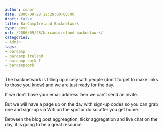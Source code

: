 ```yaml
---
author: conor
date: 2006-09-28 12:28:00+00:00
draft: false
title: BarCampIreland Backnetwork
type: post
url: /2006/09/28/barcampireland-backnetwork/
categories:
- Admin
tags:
- barcamp
- barcamp ireland
- barcamp cork I
- barcampcork
---
```


The backnetwork is filling up nicely with people (don’t forget to make links to those you know) and we are just ready for the day.

If we don’t have your email address then we can’t send an invite.

But we will have a page up on the day with sign-up codes so you can grab one and sign-up via Wifi on the spot or do so after you get home.

Between the blog post aggreagtion, flickr aggregation and live chat on the day, it is going to be a great resource.
